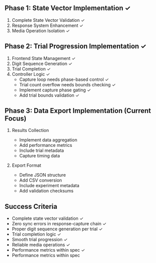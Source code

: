 ## Phase 1: State Vector Implementation ✓
1. Complete State Vector Validation ✓
2. Response System Enhancement ✓
3. Media Operation Isolation ✓

## Phase 2: Trial Progression Implementation ✓
1. Frontend State Management ✓
2. Digit Sequence Generation ✓
3. Trial Completion ✓
4. Controller Logic ✓
   - Capture loop needs phase-based control ✓
   - Trial count overflow needs bounds checking ✓
   - Implement capture phase gating ✓
   - Add trial bounds validation ✓

## Phase 3: Data Export Implementation (Current Focus)
1. Results Collection
   - Implement data aggregation
   - Add performance metrics
   - Include trial metadata
   - Capture timing data

2. Export Format
   - Define JSON structure
   - Add CSV conversion
   - Include experiment metadata
   - Add validation checksums

## Success Criteria
- Complete state vector validation ✓
- Zero sync errors in response-capture chain ✓
- Proper digit sequence generation per trial ✓
- Trial completion logic ✓
- Smooth trial progression ✓
- Reliable media operations ✓
- Performance metrics within spec ✓
- Performance metrics within spec